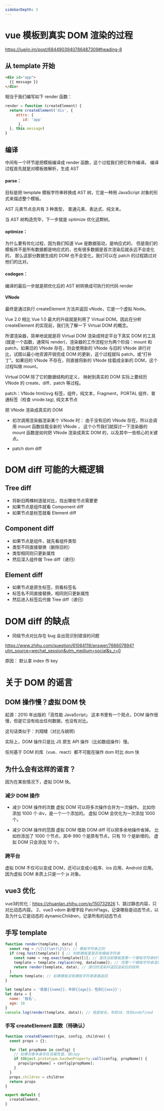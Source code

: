 ```yaml
---
sidebarDepth: 3
---
```

# vue 模板到真实 DOM 渲染的过程

 https://juejin.im/post/6844903940786487309#heading-8

## 从 template 开始
```html
<div id="app">
  {{ message }}
</div>
```

相当于我们编写如下 render 函数：
```js
render = function (createElement) {
  return createElement('div', {
     attrs: {
        id: 'app'
      },
  }, this.message)
}
```

## 编译
中间有一个环节是把模板编译成 render 函数，这个过程我们把它称作编译。
编译过程首先就是对模板做解析，生成 AST

#### parse：
目标是把 template 模板字符串转换成 AST 树，它是一种用 JavaScript 对象的形式来描述整个模板。

AST 元素节点总共有 3 种类型，
普通元素、表达式、纯文本。

当 AST 树构造完毕，下一步就是 optimize 优化这颗树。

#### optimize：
为什么要有优化过程，因为我们知道 Vue 是数据驱动，是响应式的，
但是我们的模板并不是所有数据都是响应式的，也有很多数据是首次渲染后就永远不会变化的，
那么这部分数据生成的 DOM 也不会变化，我们可以在 patch 的过程跳过对他们的比对。

#### codegen：
编译的最后一步就是把优化后的 AST 树转换成可执行的代码
 render

#### VNode
 最终是通过执行 createElement 方法并返回 vNode，它是一个虚拟 Node。

 Vue 2.0 相比 Vue 1.0 最大的升级就是利用了 Virtual DOM。因此在分析 createElement 的实现前，我们先了解一下 Virtual DOM 的概念。

所谓渲染器，简单地说就是将 Virtual DOM 渲染成特定平台下真实 DOM 的工具(就是一个函数，通常叫 render)，渲染器的工作流程分为两个阶段：mount 和 patch，如果旧的 VNode 存在，则会使用新的 VNode 与旧的 VNode 进行对比，试图以最小地资源开销完成 DOM 的更新，这个过程就叫 patch，或“打补丁”。如果旧的 VNode 不存在，则直接将新的 VNode 挂载成全新的 DOM，这个过程叫做 mount。

 Virtual DOM 除了它的数据结构的定义，
 映射到真实的 DOM 实际上要经历 VNode 的 create、diff、patch 等过程。

 patch：VNode
 html/svg 标签，组件，纯文本，Fragment，PORTAL
  组件、普通标签（检查 vnode.tag), 纯文本节点

把 VNode 渲染成真实的 DOM

- 初次调用渲染器渲染某个 VNode 时：
由于没有旧的 VNode 存在，所以会调用 mount 函数挂载全新的 VNode ，
这个小节我们就探讨一下渲染器的 mount 函数是如何把 VNode 渲染成真实 DOM 的，以及其中一些核心的关键点。

- patch dom diff
# DOM diff 可能的大概逻辑
## Tree diff
- 将新旧两棵树逐层对比，找出哪些节点需要更
- 如果节点是组件就看 Component diff
- 如果节点是标签就看 Element diff
## Component diff
- 如果节点是组件，就先看组件类型
- 类型不同直接替换（删除旧的）
- 类型相同则只更新属性
- 然后深入组件做 Tree diff（递归）
## Element diff
- 如果节点是原生标签，则看标签名
- 标签名不同直接替换，相同则只更新属性
- 然后进入标签后代做 Tree diff（递归）

# DOM diff 的缺点
- 同级节点对比存在 bug
会出现识别错误的问题

https://www.zhihu.com/question/61064119/answer/766607894?utm_source=wechat_session&utm_medium=social&s_r=0

原因：
默认拿 index 作 key

# 关于 DOM 的谣言
## DOM 操作慢？虚拟 DOM 快
起源：2010 年出版的「高性能 JavaScript」
这本书里有一个观点，DOM 操作很慢，但是它没有给出任何数据，也没有对比。

这句话类似于：刘翔矮（对比与姚明）

实际上，DOM 操作只是比 JS 原生 API 操作（比如数组操作）慢。

任何基于 DOM 的库（vue、react）都不可能在操作 dom 时比 dom 快

## 为什么会有这样的谣言？
因为在某些情况下，虚拟 DOM 快。

### 减少 DOM 操作
- 减少 DOM 操作的次数
虚拟 DOM 可以将多次操作合并为一次操作。
比如你添加 1000 个 div，是一个一个添加的。
	虚拟 DOM 会优化为一次添加 1000 个。

- 减少 DOM 操作的范围
虚拟 DOM 借助 DOM diff 可以把多余地操作省掉。
比如你添加了 1000 个节点，其中 990 个是原有节点，只有 10 个是新增的。
虚拟 DOM 只会添加 10 个。

### 跨平台
虚拟 DOM 不仅可以变成 DOM，还可以变成小程序、ios 应用、Android 应用。
因为虚拟 DOM 本质上只是一个 js 对象。

## vue3 优化
vue3的优化：https://zhuanlan.zhihu.com/p/150732926
1、跳过静态内容，只对比动态内容。
2、vue3
        vdom 新增字段 PatchFlags，记录哪些是动态节点，以及为什么它是动态的
             dynamicChildren，记录所有的动态节点


## 手写 template 
```js
function render(template, data) {
  const reg = /\{\{(\w+)\}\}/; // 模板字符串正则
  if (reg.test(template)) { // 判断模板里是否有模板字符串
    const name = reg.exec(template)[1]; // 查找当前模板里第一个模板字符串的字段
    template = template.replace(reg, data[name]); // 将第一个模板字符串渲染
    return render(template, data); // 递归的渲染并返回渲染后的结构
  }
  return template; // 如果模板没有模板字符串直接返回
}

let template = '我是{{name}}，年龄{{age}}，性别{{sex}}';
let data = {
  name: '姓名',
  age: 18
}
console.log(render(template, data)); // 我是姓名，年龄18，性别undefined
```
### 手写 createElement 函数（待确认）
```js
function createElement(type, config, children) {
  const props = {};

  for (let propName in config) {
    // 如果对象本身存在该属性值，就copy
    if (Object.prototype.hasOwnProperty.call(config, propName)) {
      props[propName] = config[propName];
    }
  }
  props.children = children
  return props
}

export default {
  createElement,
}
```
